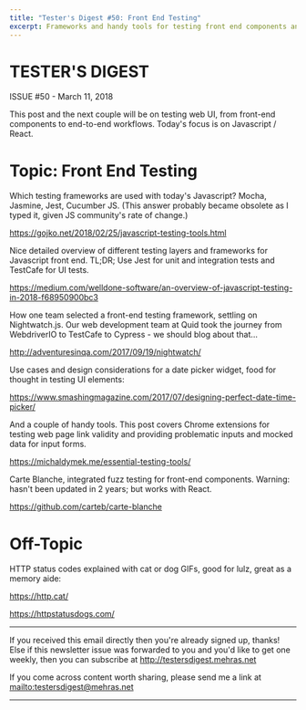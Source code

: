 ```yaml
---
title: "Tester's Digest #50: Front End Testing"
excerpt: Frameworks and handy tools for testing front end components and end-to-end flows, with focus on Javascript / React.
---
```


TESTER'S DIGEST
===============
ISSUE #50 - March 11, 2018

This post and the next couple will be on testing web UI, from front-end components to end-to-end workflows. Today's focus is on Javascript / React.

Topic: Front End Testing
========================

Which testing frameworks are used with today's Javascript? Mocha, Jasmine, Jest, Cucumber JS. (This answer probably became obsolete as I typed it, given JS community's rate of change.)

<https://gojko.net/2018/02/25/javascript-testing-tools.html>

Nice detailed overview of different testing layers and frameworks for Javascript front end. TL;DR; Use Jest for unit and integration tests and TestCafe for UI tests.

<https://medium.com/welldone-software/an-overview-of-javascript-testing-in-2018-f68950900bc3>

How one team selected a front-end testing framework, settling on Nightwatch.js. Our web development team at Quid took the journey from WebdriverIO to TestCafe to Cypress - we should blog about that...

<http://adventuresinqa.com/2017/09/19/nightwatch/>

Use cases and design considerations for a date picker widget, food for thought in testing UI elements:

<https://www.smashingmagazine.com/2017/07/designing-perfect-date-time-picker/>

And a couple of handy tools. This post covers Chrome extensions for testing web page link validity and providing problematic inputs and mocked data for input forms.

<https://michaldymek.me/essential-testing-tools/>

Carte Blanche, integrated fuzz testing for front-end components. Warning: hasn't been updated in 2 years; but works with React.

<https://github.com/carteb/carte-blanche>

Off-Topic
=========

HTTP status codes explained with cat or dog GIFs, good for lulz, great as a memory aide:

<https://http.cat/>

<https://httpstatusdogs.com/>

---

If you received this email directly then you're already signed up, thanks! Else
if this newsletter issue was forwarded to you and you'd like to get one weekly,
then you can subscribe at <http://testersdigest.mehras.net>

If you come across content worth sharing, please send me a link at
<mailto:testersdigest@mehras.net>

---
